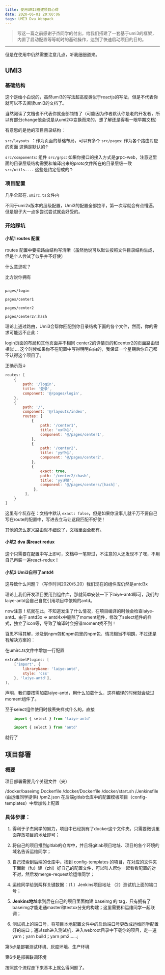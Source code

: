 ```yaml
---
title: 使用UMI3搭建项目心得
date: 2020-06-01 20:00:06
tags: UMI3 Dva Webpack
---
```


>  写这一篇之前感谢子杰同学的付出，给我们搭建了一套基于umi3的框架，内置了启动配置等等耗时的基础操作，达到了快速启动项目的目的。

-------

但是在使用中仍然需要注意几点，听我细细道来。

## UMI3
### 基础结构
这个是给小白说的，虽然umi3的写法超高度类似于reactjs的写法，但是不代表你就可以不去阅读umi3的文档了。

当然阅读了文档也不代表你就全部领悟了（可能因为作者默认你是老的开发者，所以有部分change他会说是从umi2中变换而来的，想了解还是得看一眼早期文档）

有意思的是他的项目目录结构：

`src/layouts `：作为页面的基础布局，可以有多个
`src/pages`: 作为各个路由对应的页面
这俩是默认的↑

`src/components`: 组件
`src/grpc`: 如果你接口的接入方式是grpc-web，注意这里面的目录层级结构需要和编译出来的proto文件所在的目录层级一致
`src/utils....`
这些是约定俗成的↑

### 项目配置
几乎全部在`.umirc.ts`文件内

不同于umi2x版本的层级配置，Umi3的配置全部拉平，第一次写就会有点懵逼，但是胆子大一点多尝试尝试就会好受的。

### 开始踩坑
#### 小坑1 routes 配置
routes 配置中要把路由结构写清晰（虽然他说可以默认按照文件目录结构生成，但是个人尝试了似乎并不好使）

什么意思呢？

比方说你拥有

```

pages/login

pages/center1

pages/center2

pages/center2/:hash

```

理论上通过路由，Umi3会帮你匹配到你目录结构下面的各个文件，然而，你的需求可能远不止此：

login页面的布局和其他页面并不相同
center2的详情页的和center2的页面路由很相似
...
这个时候如果你不在配置中写得明明白白的，我保证一个星期后你自己都不认得这个项目了。

正确示范↓

```JavaScript
routes: [
    {
        path: '/login',
        title: '登录',
        component: '@/pages/login',
    },
    {
        path: '/',
        component: '@/layouts/index',
        routes: [
            {
                path: '/center1',
                title: 'xx中心',
                component: '@/pages/center1',
            },
            {
                path: '/center2',
                title: 'yy中心',
                component: '@/pages/center2',
            },
            {
                exact: true,
                path: '/center2/:hash',
                title: 'yy详情',
                component: '@/pages/centers/[hash]',
             },
         ],
    }
]

```

这里有个坑存在：文档中默认 `exact: false`，但是如果你没事儿就千万不要自己写在route的配置中，写进去立马让这段匹配不好使！

其他的怎么定义路由就不细说了，文档里面全都有。

#### 小坑2 dva 类react redux
这个只需要在配置中写上即可，文档中一笔带过，不注意的人还发现不了嘿，不用自己再装一遍react-redux！

#### 小坑3 Umi3自带了antd4
这导致什么问题？（写作时间2020/5.20）我们现在的组件库仍然是antd3x

理论上我们开发项目要用到组件库，那就简单安装一下下laiye-antd即可，我们的laiye-antd会自己自觉引用项目中依赖的antd。

now注意！坑就在此，不知道发生了什么情况，在项目编译的时候会检查laiye-antd。由于 antd3x => antd4x中删除了moment组件，修改了select组件的样式，独立了icon等，导致了编译时会报错moment找不到！

百思不得其解，涉及到npm包和npm包里的npm包，情况相当不明朗，不过还是有解决方案的：

在umirc.ts文件中增加一行配置
```JavaScript
extraBabelPlugins: [
    ['import', {
        libraryName: 'laiye-antd',
        style: 'css'
    }, 'laiye-antd'],
],
```
声明，我们要按需加载laiye-antd，用什么加载什么，这样编译的时候就会放过moment组件了。

至于select组件使用时候丢失样式什么的，直接
```JavaScript
    import { select } from 'laiye-antd'

    import { select } from 'antd'
```
就行了

## 项目部署
### 概要
项目部署需要几个关键文件（夹）

/docker/baseimg.Dockerfile
/docker/Dockerfile
/docker/start.sh
/Jenkinsfile (由运维同学提供)
/pm2.json
在后端gitlab仓库中的配置模板项目（config-templates）中增加线上配置

### 具体步骤：
1. 得利于子杰同学的努力，项目中已经拥有了docker这个文件夹，只需要微调里面存放项目的地址即可；

2. 将自己的项目推到gitlab的仓库中，并且将gitlab项目地址、项目的各个环境的域名告诉运维同学；
3. 自己摸索到后端的仓库中，找到 config-templates 的项目，在对应的文件夹下面新（fu）建（zhi）好自己的配置文件，可以叫人帮你一起看看配置的对不对，然后发merge-request给运维同学；
4. 运维同学给到两样关键数据：（1.）Jenkins项目地址 （2）测试机上面的端口号；
5. **Jenkins地址**拿到后在自己的项目里面构建 baseimg 的 tag，只有拥有了baseimg才能走通master和testxx分支的构建；这里需要和运维同学一起联调；
6. 测试机上的端口号，将项目本地配置文件中的启动端口号更改成运维同学配置好的端口；通过ssh进入测试机，进入webroot目录中下载你的项目，走一遍yarn；yarn build；yarn pm2……;

第5步是部署测试环境、灰度环境、生产环境

第6步是部署联调环境

按照这个流程走下来基本上就么得问题了。
